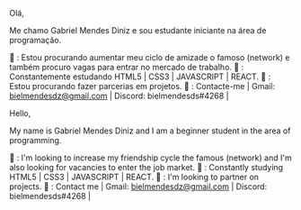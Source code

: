 Olá,

Me chamo Gabriel Mendes Diniz e sou estudante iniciante na área de programação.

👀 : Estou procurando aumentar  meu ciclo de amizade  o famoso (network) e também procuro vagas para entrar no mercado de trabalho.
🌱 : Constantemente estudando HTML5 | CSS3 | JAVASCRIPT | REACT.
🚩 : Estou procurando fazer parcerias em projetos.
📩 : Contacte-me | Gmail: bielmendesdz@gmail.com | Discord: bielmendesds#4268 |


Hello,

My name is Gabriel Mendes Diniz and I am a beginner student in the area of ​​programming.

👀 : I'm looking to increase my friendship cycle the famous (network) and I'm also looking for vacancies to enter the job market.
🌱 : Constantly studying HTML5 | CSS3 | JAVASCRIPT | REACT.
🚩 : I'm looking to partner on projects.
📩 : Contact me | Gmail: bielmendesdz@gmail.com | Discord: bielmendesds#4268 |
